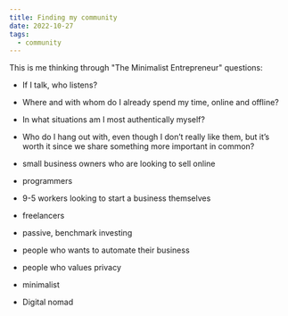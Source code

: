 ```yaml
---
title: Finding my community
date: 2022-10-27
tags:
  - community
---
```


This is me thinking through "The Minimalist Entrepreneur" questions:

- If I talk, who listens?
- Where and with whom do I already spend my time, online and offline?
- In what situations am I most authentically myself?
- Who do I hang out with, even though I don’t really like them, but it’s worth it since we share something more important in common?

- small business owners who are looking to sell online
- programmers
- 9-5 workers looking to start a business themselves
- freelancers
- passive, benchmark investing
- people who wants to automate their business
- people who values privacy
- minimalist
- Digital nomad
